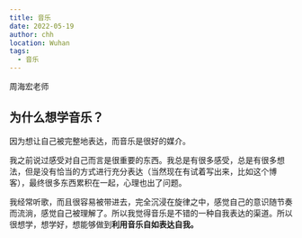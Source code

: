```yaml
---
title: 音乐
date: 2022-05-19
author: chh
location: Wuhan
tags:
  - 音乐
---
```


周海宏老师

## 为什么想学音乐？

因为想让自己被完整地表达，而音乐是很好的媒介。

我之前说过感受对自己而言是很重要的东西。我总是有很多感受，总是有很多想法，但是没有恰当的方式进行充分表达（当然现在有试着写出来，比如这个博客），最终很多东西累积在一起，心理也出了问题。

我经常听歌，而且很容易被带进去，完全沉浸在旋律之中，感觉自己的意识随节奏而流淌，感觉自己被理解了。所以我觉得音乐是不错的一种自我表达的渠道。所以很想学，想学好，想能够做到**利用音乐自如表达自我。**
